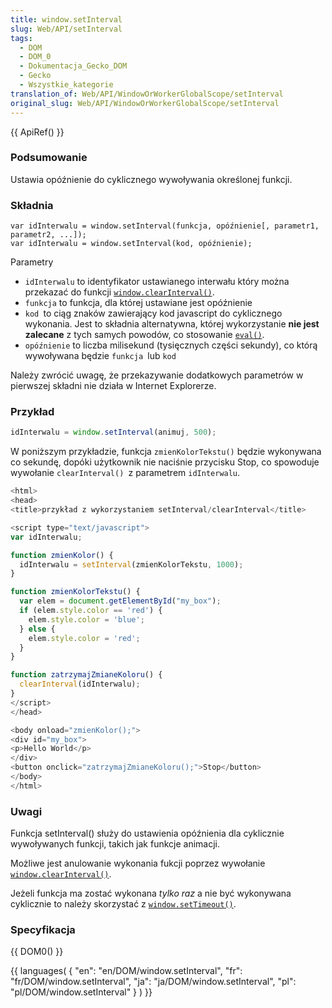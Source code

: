 ```yaml
---
title: window.setInterval
slug: Web/API/setInterval
tags:
  - DOM
  - DOM_0
  - Dokumentacja_Gecko_DOM
  - Gecko
  - Wszystkie_kategorie
translation_of: Web/API/WindowOrWorkerGlobalScope/setInterval
original_slug: Web/API/WindowOrWorkerGlobalScope/setInterval
---
```

{{ ApiRef() }}

### Podsumowanie

Ustawia opóźnienie do cyklicznego wywoływania określonej funkcji.

### Składnia

    var idInterwalu = window.setInterval(funkcja, opóźnienie[, parametr1, parametr2, ...]);
    var idInterwalu = window.setInterval(kod, opóźnienie);

Parametry

- `idInterwalu` to identyfikator ustawianego interwału który można przekazać do funkcji [`window.clearInterval()`](/pl/DOM/window.clearInterval "pl/DOM/window.clearInterval").
- `funkcja` to funkcja, dla której ustawiane jest opóźnienie
- `kod `to ciąg znaków zawierający kod javascript do cyklicznego wykonania. Jest to składnia alternatywna, której wykorzystanie **nie jest zalecane** z tych samych powodów, co stosowanie [`eval()`](/en/JavaScript/Reference/Global_Objects/eval#Don%27t_use_eval! "en/JavaScript/Reference/Global Objects/eval#Don't use eval!").
- `opóźnienie` to liczba milisekund (tysięcznych części sekundy), co którą wywoływana będzie `funkcja `lub `kod`

Należy zwrócić uwagę, że przekazywanie dodatkowych parametrów w pierwszej składni nie działa w Internet Explorerze.

### Przykład

```js
idInterwalu = window.setInterval(animuj, 500);
```

W poniższym przykładzie, funkcja `zmienKolorTekstu()` będzie wykonywana co sekundę, dopóki użytkownik nie naciśnie przycisku Stop, co spowoduje wywołanie `clearInterval() `z parametrem `idInterwalu`.

```js
<html>
<head>
<title>przykład z wykorzystaniem setInterval/clearInterval</title>

<script type="text/javascript">
var idInterwalu;

function zmienKolor() {
  idInterwalu = setInterval(zmienKolorTekstu, 1000);
}

function zmienKolorTekstu() {
  var elem = document.getElementById("my_box");
  if (elem.style.color == 'red') {
    elem.style.color = 'blue';
  } else {
    elem.style.color = 'red';
  }
}

function zatrzymajZmianeKoloru() {
  clearInterval(idInterwalu);
}
</script>
</head>

<body onload="zmienKolor();">
<div id="my_box">
<p>Hello World</p>
</div>
<button onclick="zatrzymajZmianeKoloru();">Stop</button>
</body>
</html>
```

### Uwagi

Funkcja setInterval() służy do ustawienia opóźnienia dla cyklicznie wywoływanych funkcji, takich jak funkcje animacji.

Możliwe jest anulowanie wykonania fukcji poprzez wywołanie [`window.clearInterval()`](/pl/DOM/window.clearInterval "pl/DOM/window.clearInterval").

Jeżeli funkcja ma zostać wykonana *tylko raz* a nie być wykonywana cyklicznie to należy skorzystać z  [`window.setTimeout()`](/pl/DOM/window.setTimeout "pl/DOM/window.setTimeout").

### Specyfikacja

{{ DOM0() }}

{{ languages( { "en": "en/DOM/window\.setInterval", "fr": "fr/DOM/window\.setInterval", "ja": "ja/DOM/window\.setInterval", "pl": "pl/DOM/window\.setInterval" } ) }}
